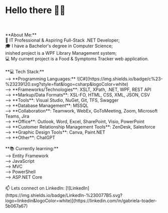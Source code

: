 # Hello there 👋🏽
<br>
<br>**About Me:**
<br>💼 IT Professional & Aspiring Full-Stack .NET Developer;
<br>🎓 I have a Bachelor's degree in Computer Science;
<br>inished project is a WPF Library Management system;
<br>💻 My current project is a Food & Symptoms Tracker web application.
<br>
<br>**💻 Tech Stack:**
<br>--> **Programming Languages:** ![C#](https://img.shields.io/badge/c%23-%23239120.svg?style=flat&logo=csharp&logoColor=white) 
<br>--> **Frameworks/Technologies**: XSLT, XPath, .NET, WPF, REST API
<br>--> **Markup/Data Formats**: XSL-FO, HTML, CSS, XML, JSON, CSV
<br>--> **Tools**: Visual Studio, NuGet, Git, TFS, Swagger
<br>--> **Database Management**: MSSQL
<br>--> **Collaboration**: Teamwork, WebEx, GoToMeeting, Zoom, Microsoft Teams, Jira
<br>--> **Office**: Outlook, Word, Excel, SharePoint, Visio, PowerPoint
<br>--> **Customer Relationship Management Tools**: ZenDesk, Salesforce
<br>--> **Graphic Design Tools**: Canva, Paint.NET
<br>--> **Other**: ChatGPT
<br>
<br>**📚 Currently learning:**
<br>--> Entity Framework
<br>--> JavaScript
<br>--> MVC
<br>--> PowerShell
<br>--> ASP.NET Core
<br>
<br>📫 Lets connect on LinkedIn: [![LinkedIn](https://img.shields.io/badge/LinkedIn-%230077B5.svg?logo=linkedin&logoColor=white)](https://linkedin.com/in/gabriela-toader-5b067a67) 

